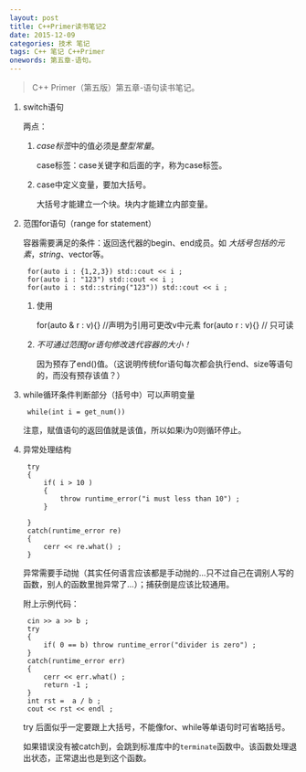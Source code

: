 ```yaml
---
layout: post
title: C++Primer读书笔记2
date: 2015-12-09
categories: 技术 笔记 
tags: C++ 笔记 C++Primer
onewords: 第五章-语句。
---
```

> C++ Primer（第五版）第五章-语句读书笔记。

1. switch语句

    两点：

    1. *case标签*中的值必须是*整型常量*。

        case标签：case关键字和后面的字，称为case标签。

    2. case中定义变量，要加大括号。

        大括号才能建立一个块。块内才能建立内部变量。

2. 范围for语句（range for statement）

    容器需要满足的条件：返回迭代器的begin、end成员。如 *大括号包括的元素*，*string*、vector等。

        for(auto i : {1,2,3}) std::cout << i ;
        for(auto i : "123") std::cout << i ;
        for(auto i : std::string("123")) std::cout << i ;

    1. 使用

        for(auto & r : v){} //声明为引用可更改v中元素
        for(auto r : v){} // 只可读
    
    2. *不可通过范围for语句修改迭代容器的大小！*

        因为预存了end()值。（这说明传统for语句每次都会执行end、size等语句的，而没有预存该值？）

3. while循环条件判断部分（括号中）可以声明变量

        while(int i = get_num())

    注意，赋值语句的返回值就是该值，所以如果i为0则循环停止。

4. 异常处理结构

        try
        {
            if( i > 10 ) 
            {
                throw runtime_error("i must less than 10") ;
            }

        }
        catch(runtime_error re)
        {
            cerr << re.what() ;
        }

    异常需要手动抛（其实任何语言应该都是手动抛的...只不过自己在调别人写的函数，别人的函数里抛异常了...）；捕获倒是应该比较通用。

    附上示例代码：

        cin >> a >> b ; 
        try 
        {   
            if( 0 == b) throw runtime_error("divider is zero") ;
        }   
        catch(runtime_error err)
        {   
            cerr << err.what() ;
            return -1 ;
        }   
        int rst =  a / b ; 
        cout << rst << endl ;

    try 后面似乎一定要跟上大括号，不能像for、while等单语句时可省略括号。

    如果错误没有被catch到，会跳到标准库中的`terminate`函数中。该函数处理退出状态，正常退出也是到这个函数。

